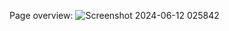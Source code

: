 Page overview:
![Screenshot 2024-06-12 025842](https://github.com/milheva/valorant/assets/144647578/1370fac9-ef04-4338-9d36-b6da043fd13c)
